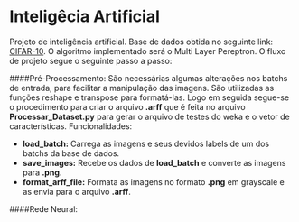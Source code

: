 # Inteligêcia Artificial

Projeto de inteligência artificial. Base de dados obtida no seguinte link: [CIFAR-10](http://www.cs.toronto.edu/~kriz/cifar.html). O
algoritmo implementado será o Multi Layer Pereptron. O fluxo de projeto segue o seguinte passo a passo:

####Pré-Processamento: 
São necessárias algumas alterações nos batchs de entrada, para facilitar a manipulação das imagens. 
São utilizadas as funções reshape e transpose para formatá-las. Logo em seguida segue-se o procedimento para 
criar o arquivo **.arff** que é feita no arquivo **Processar_Dataset.py** para gerar o arquivo de testes do weka e o vetor de características.
Funcionalidades:
 -  **load_batch:** Carrega as imagens e seus devidos labels de um dos batchs da base de dados.
 -  **save_images:** Recebe os dados de **load_batch** e converte as imagens para **.png**.
 -  **format_arff_file:** Formata as imagens no formato **.png** em grayscale e as envia para o arquivo **.arff**. 

####Rede Neural:
  
